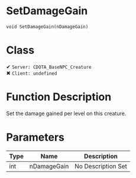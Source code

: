 # SetDamageGain
```
void SetDamageGain(nDamageGain)
```
# Class
✔ `Server: CDOTA_BaseNPC_Creature`  
✖ `Client: undefined`  

# Function Description
Set the damage gained per level on this creature.
# Parameters
Type|Name|Description
--|--|--
int|nDamageGain|No Description Set
